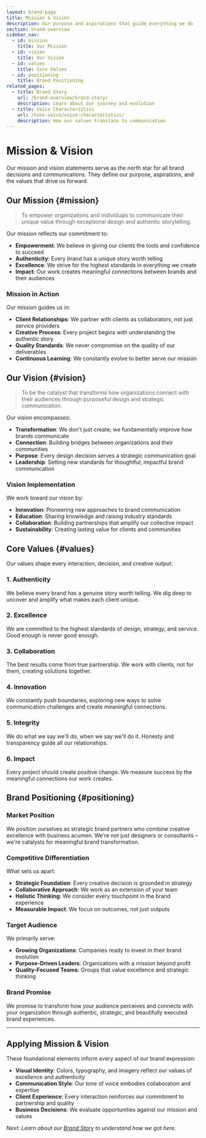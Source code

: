 ```yaml
---
layout: brand-page
title: Mission & Vision
description: Our purpose and aspirations that guide everything we do
section: brand-overview
sidebar_nav:
  - id: mission
    title: Our Mission
  - id: vision
    title: Our Vision
  - id: values
    title: Core Values
  - id: positioning
    title: Brand Positioning
related_pages:
  - title: Brand Story
    url: /brand-overview/brand-story/
    description: Learn about our journey and evolution
  - title: Voice Characteristics
    url: /tone-voice/voice-characteristics/
    description: How our values translate to communication
---
```


# Mission & Vision

Our mission and vision statements serve as the north star for all brand decisions and communications. They define our purpose, aspirations, and the values that drive us forward.

## Our Mission {#mission}

> To empower organizations and individuals to communicate their unique value through exceptional design and authentic storytelling.

Our mission reflects our commitment to:

- **Empowerment**: We believe in giving our clients the tools and confidence to succeed
- **Authenticity**: Every brand has a unique story worth telling
- **Excellence**: We strive for the highest standards in everything we create
- **Impact**: Our work creates meaningful connections between brands and their audiences

### Mission in Action

Our mission guides us in:

- **Client Relationships**: We partner with clients as collaborators, not just service providers
- **Creative Process**: Every project begins with understanding the authentic story
- **Quality Standards**: We never compromise on the quality of our deliverables
- **Continuous Learning**: We constantly evolve to better serve our mission

## Our Vision {#vision}

> To be the catalyst that transforms how organizations connect with their audiences through purposeful design and strategic communication.

Our vision encompasses:

- **Transformation**: We don't just create; we fundamentally improve how brands communicate
- **Connection**: Building bridges between organizations and their communities
- **Purpose**: Every design decision serves a strategic communication goal
- **Leadership**: Setting new standards for thoughtful, impactful brand communication

### Vision Implementation

We work toward our vision by:

- **Innovation**: Pioneering new approaches to brand communication
- **Education**: Sharing knowledge and raising industry standards
- **Collaboration**: Building partnerships that amplify our collective impact
- **Sustainability**: Creating lasting value for clients and communities

## Core Values {#values}

Our values shape every interaction, decision, and creative output:

### 1. Authenticity
We believe every brand has a genuine story worth telling. We dig deep to uncover and amplify what makes each client unique.

### 2. Excellence
We are committed to the highest standards of design, strategy, and service. Good enough is never good enough.

### 3. Collaboration
The best results come from true partnership. We work with clients, not for them, creating solutions together.

### 4. Innovation
We constantly push boundaries, exploring new ways to solve communication challenges and create meaningful connections.

### 5. Integrity
We do what we say we'll do, when we say we'll do it. Honesty and transparency guide all our relationships.

### 6. Impact
Every project should create positive change. We measure success by the meaningful connections our work creates.

## Brand Positioning {#positioning}

### Market Position
We position ourselves as strategic brand partners who combine creative excellence with business acumen. We're not just designers or consultants – we're catalysts for meaningful brand transformation.

### Competitive Differentiation
What sets us apart:

- **Strategic Foundation**: Every creative decision is grounded in strategy
- **Collaborative Approach**: We work as an extension of your team
- **Holistic Thinking**: We consider every touchpoint in the brand experience
- **Measurable Impact**: We focus on outcomes, not just outputs

### Target Audience
We primarily serve:

- **Growing Organizations**: Companies ready to invest in their brand evolution
- **Purpose-Driven Leaders**: Organizations with a mission beyond profit
- **Quality-Focused Teams**: Groups that value excellence and strategic thinking

### Brand Promise
We promise to transform how your audience perceives and connects with your organization through authentic, strategic, and beautifully executed brand experiences.

---

## Applying Mission & Vision

These foundational elements inform every aspect of our brand expression:

- **Visual Identity**: Colors, typography, and imagery reflect our values of excellence and authenticity
- **Communication Style**: Our tone of voice embodies collaboration and expertise
- **Client Experience**: Every interaction reinforces our commitment to partnership and quality
- **Business Decisions**: We evaluate opportunities against our mission and values

*Next: Learn about our [Brand Story](/brand-overview/brand-story/) to understand how we got here.*